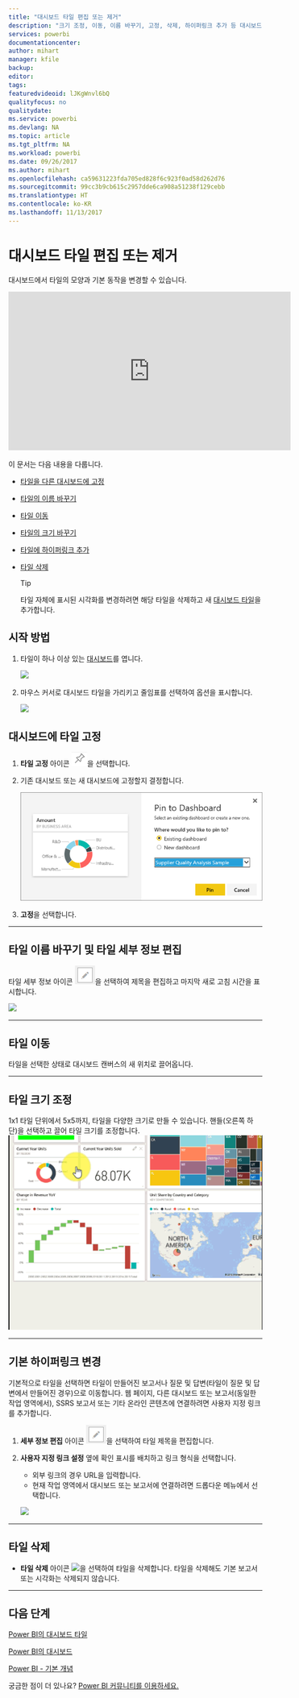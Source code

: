 ```yaml
---
title: "대시보드 타일 편집 또는 제거"
description: "크기 조정, 이동, 이름 바꾸기, 고정, 삭제, 하이퍼링크 추가 등 대시보드 타일을 편집하는 방법에 대한 설명서입니다."
services: powerbi
documentationcenter: 
author: mihart
manager: kfile
backup: 
editor: 
tags: 
featuredvideoid: lJKgWnvl6bQ
qualityfocus: no
qualitydate: 
ms.service: powerbi
ms.devlang: NA
ms.topic: article
ms.tgt_pltfrm: NA
ms.workload: powerbi
ms.date: 09/26/2017
ms.author: mihart
ms.openlocfilehash: ca59631223fda705ed828f6c923f0ad58d262d76
ms.sourcegitcommit: 99cc3b9cb615c2957dde6ca908a51238f129cebb
ms.translationtype: HT
ms.contentlocale: ko-KR
ms.lasthandoff: 11/13/2017
---
```

# <a name="edit-or-remove-a-dashboard-tile"></a>대시보드 타일 편집 또는 제거
대시보드에서 타일의 모양과 기본 동작을 변경할 수 있습니다.

<iframe width="560" height="315" src="https://www.youtube.com/embed/lJKgWnvl6bQ" frameborder="0" allowfullscreen></iframe>

이 문서는 다음 내용을 다룹니다.

* [타일을 다른 대시보드에 고정](#different)
* [타일의 이름 바꾸기](#rename)
* [타일 이동](#move)
* [타일의 크기 바꾸기](#resize)
* [타일에 하이퍼링크 추가](#hyperlink)
* [타일 삭제](#delete)
  
  > [!TIP]
  > 타일 자체에 표시된 시각화를 변경하려면 해당 타일을 삭제하고 새 [대시보드 타일](service-dashboard-tiles.md)을 추가합니다.
  > 
  > 

## <a name="how-to-begin"></a>시작 방법
1. 타일이 하나 이상 있는 [대시보드](service-dashboards.md)를 엽니다. 
   
   ![](media/service-dashboard-edit-tile/power-bi-tile.png)
2. 마우스 커서로 대시보드 타일을 가리키고 줄임표를 선택하여 옵션을 표시합니다.
   
   ![](media/service-dashboard-edit-tile/power-bi-tile-menu-new.png)

<a name="different"></a>

## <a name="pin-the-tile-to-a-dashboard"></a>대시보드에 타일 고정
1. **타일 고정** 아이콘 ![](media/service-dashboard-edit-tile/pinnooutline.png)을 선택합니다.
2. 기존 대시보드 또는 새 대시보드에 고정할지 결정합니다. 
   
   ![](media/service-dashboard-edit-tile/pbi_pintoanotherdash.png)
3. **고정**을 선택합니다.

- - -
<a name="rename"></a>

## <a name="rename-the-tile-and-edit-tile-details"></a>타일 이름 바꾸기 및 타일 세부 정보 편집
타일 세부 정보 아이콘 ![](media/service-dashboard-edit-tile/pbi_nancy_pencilicon.png)을 선택하여 제목을 편집하고 마지막 새로 고침 시간을 표시합니다.

![](media/service-dashboard-edit-tile/power-bi-tile-details.png)

- - -
<a name="move"></a>

## <a name="move-the-tile"></a>타일 이동
타일을 선택한 상태로 대시보드 캔버스의 새 위치로 끌어옵니다.

- - -
<a name="resize"></a>

## <a name="resize-the-tile"></a>타일 크기 조정
1x1 타일 단위에서 5x5까지, 타일을 다양한 크기로 만들 수 있습니다. 핸들(오른쪽 하단)을 선택하고 끌어 타일 크기를 조정합니다.
    ![](media/service-dashboard-edit-tile/pbigif_resizetile4.gif)

- - -
<a name="hyperlink"></a>

## <a name="change-the-default-hyperlink"></a>기본 하이퍼링크 변경
기본적으로 타일을 선택하면 타일이 만들어진 보고서나 질문 및 답변(타일이 질문 및 답변에서 만들어진 경우)으로 이동합니다. 웹 페이지, 다른 대시보드 또는 보고서(동일한 작업 영역에서), SSRS 보고서 또는 기타 온라인 콘텐츠에 연결하려면 사용자 지정 링크를 추가합니다.

1. **세부 정보 편집** 아이콘 ![](media/service-dashboard-edit-tile/pbi_nancy_pencilicon.png)을 선택하여 타일 제목을 편집합니다.
2. **사용자 지정 링크 설정** 옆에 확인 표시를 배치하고 링크 형식을 선택합니다.    
   
   * 외부 링크의 경우 URL을 입력합니다.     
   * 현재 작업 영역에서 대시보드 또는 보고서에 연결하려면 드롭다운 메뉴에서 선택합니다.
   
   ![](media/service-dashboard-edit-tile/power-bi-set-custom-link.png)

- - -
<a name="delete"></a>

## <a name="delete-the-tile"></a>타일 삭제
* **타일 삭제** 아이콘 ![](media/service-dashboard-edit-tile/power-bi-delete-tile-icon.png)을 선택하여 타일을 삭제합니다. 타일을 삭제해도 기본 보고서 또는 시각화는 삭제되지 않습니다.

- - -
## <a name="next-steps"></a>다음 단계
[Power BI의 대시보드 타일](service-dashboard-tiles.md)

[Power BI의 대시보드](service-dashboards.md)

[Power BI - 기본 개념](service-basic-concepts.md)

궁금한 점이 더 있나요? [Power BI 커뮤니티를 이용하세요.](http://community.powerbi.com/)

